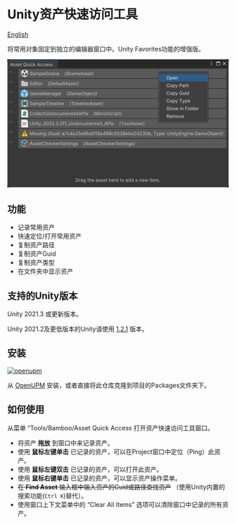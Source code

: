 # Unity资产快速访问工具

[English](./README.md)

将常用对象固定到独立的编辑器窗口中。Unity Favorites功能的增强版。

![Asset Quick Access Window](./Documents~/imgs/img_sample_asset_quick_access_window.png)

## 功能

- 记录常用资产
- 快速定位/打开常用资产
- 复制资产路径
- 复制资产Guid
- 复制资产类型
- 在文件夹中显示资产

## 支持的Unity版本

Unity 2021.3 或更新版本。

Unity 2021.2及更低版本的Unity请使用 [1.2.1](https://github.com/SolarianZ/UnityAssetQuickAccessTool/releases/tag/v1.2.1) 版本。

## 安装

[![openupm](https://img.shields.io/npm/v/com.greenbamboogames.assetquickaccess?label=openupm&registry_uri=https://package.openupm.com)](https://openupm.cn/packages/com.greenbamboogames.assetquickaccess/)

从 [OpenUPM](https://openupm.cn/packages/com.greenbamboogames.assetquickaccess) 安装，或者直接将此仓库克隆到项目的Packages文件夹下。

## 如何使用

从菜单 “Tools/Bamboo/Asset Quick Access 打开资产快速访问工具窗口。

- 将资产 **拖放** 到窗口中来记录资产。
- 使用 **鼠标左键单击** 已记录的资产，可以在Project窗口中定位（Ping）此资产。
- 使用 **鼠标左键双击** 已记录的资产，可以打开此资产。
- 使用 **鼠标右键单击** 已记录的资产，可以显示资产操作菜单。
- ~~在 **Find Asset** 输入框中输入资产的Guid或路径查找资产~~ （使用Unity内置的搜索功能(`Ctrl K`)替代）。
- 使用窗口上下文菜单中的 “Clear All Items” 选项可以清除窗口中记录的所有资产。

